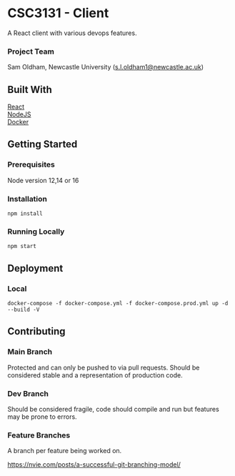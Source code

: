 # CSC3131 - Client

A React client with various devops features.

### Project Team

Sam Oldham, Newcastle University ([s.l.oldham1@newcastle.ac.uk](mailto:s.l.oldham1@newcastle.ac.uk))

## Built With

[React](https://reactjs.org/)  
[NodeJS](https://nodejs.org/en/)  
[Docker](https://www.docker.com/)

## Getting Started

### Prerequisites

Node version 12,14 or 16

### Installation

```
npm install
```

### Running Locally

```
npm start
```

## Deployment

### Local

```
docker-compose -f docker-compose.yml -f docker-compose.prod.yml up -d --build -V
```

## Contributing

### Main Branch

Protected and can only be pushed to via pull requests. Should be considered stable and a representation of production code.

### Dev Branch

Should be considered fragile, code should compile and run but features may be prone to errors.

### Feature Branches

A branch per feature being worked on.

https://nvie.com/posts/a-successful-git-branching-model/
